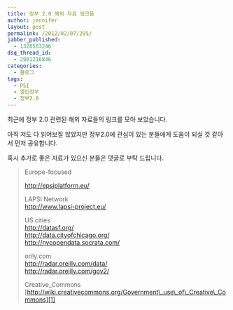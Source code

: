 ```yaml
---
title: 정부 2.0 해외 자료 링크들
author: jennifer
layout: post
permalink: /2012/02/07/295/
jabber_published:
  - 1328583246
dsq_thread_id:
  - 2901216846
categories:
  - 블로그
tags:
  - PSI
  - 열린정부
  - 정부2.0
---
```

최근에 정부 2.0 관련된 해외 자료들의 링크를 모아 보았습니다.

아직 저도 다 읽어보질 않았지만 정부2.0에 관심이 있는 분들에게 도움이 되실 것 같아서 먼저 공유합니다.

혹시 추가로 좋은 자료가 있으신 분들은 댓글로 부탁 드립니다.

> Europe-focused
> 
> <http://epsiplatform.eu/>
> 
> LAPSI Network  
> <http://www.lapsi-project.eu/>
> 
> US cities  
> <http://datasf.org/>  
> <http://data.cityofchicago.org/>  
> <http://nycopendata.socrata.com/>
> 
> orily.com  
> <http://radar.oreilly.com/data/>  
> <http://radar.oreilly.com/gov2/>
> 
> Creative_Commons  
> [http://wiki.creativecommons.org/Government\_use\_of\_Creative\_Commons][1]

 [1]: http://wiki.creativecommons.org/Government_use_of_Creative_Commons